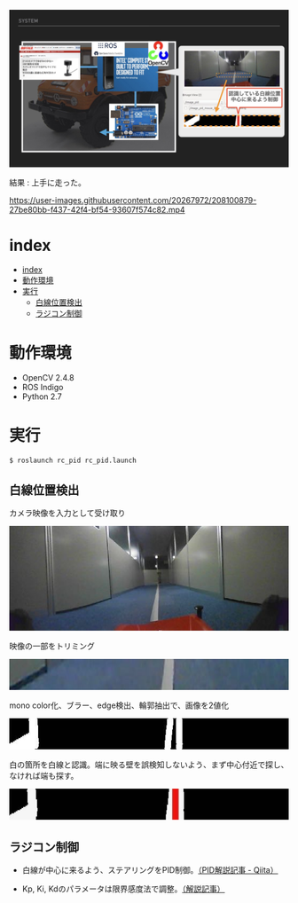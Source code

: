![All System image](https://raw.githubusercontent.com/DaaasukeMurata/rc_w_pid/images/system.jpg)

結果 : 上手に走った。

https://user-images.githubusercontent.com/20267972/208100879-27be80bb-f437-42f4-bf54-93607f574c82.mp4



# index

<!-- TOC -->

- [index](#index)
- [動作環境](#動作環境)
- [実行](#実行)
  - [白線位置検出](#白線位置検出)
  - [ラジコン制御](#ラジコン制御)

<!-- /TOC -->


# 動作環境

- OpenCV 2.4.8
- ROS Indigo
- Python 2.7

# 実行

```
$ roslaunch rc_pid rc_pid.launch
```

## 白線位置検出

カメラ映像を入力として受け取り

![CAM img](https://raw.githubusercontent.com/DaaasukeMurata/rc_w_pid/images/cam_original.jpg)

映像の一部をトリミング

![CAM img](https://raw.githubusercontent.com/DaaasukeMurata/rc_w_pid/images/cam_process1.jpg)

mono color化、ブラー、edge検出、輪郭抽出で、画像を2値化

![CAM img](https://raw.githubusercontent.com/DaaasukeMurata/rc_w_pid/images/cam_process2.jpg)

白の箇所を白線と認識。端に映る壁を誤検知しないよう、まず中心付近で探し、なければ端も探す。

![CAM img](https://raw.githubusercontent.com/DaaasukeMurata/rc_w_pid/images/cam_process3.jpg)

## ラジコン制御

- 白線が中心に来るよう、ステアリングをPID制御。[（PID解説記事 - Qiita）](http://qiita.com/RyosukeH/items/9e5ce2ebdadd90e3db00)

- Kp, Ki, Kdのパラメータは限界感度法で調整。[（解説記事）](http://monoist.atmarkit.co.jp/mn/articles/1007/26/news083.html)

